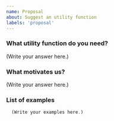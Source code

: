 ```yaml
---
name: Proposal
about: Suggest an utility function
labels: 'proposal'
---
```


### What utility function do you need?

<!--
  Provide a succinct and clear explanation of your need.
-->

(Write your answer here.)

### What motivates us?

<!--
  Provide a description of when it's needed and how can it helps to make our life easier.
-->

(Write your answer here.)

### List of examples

<!--
  Let us know how this function should behave (please include edge-cases)
-->

```typescript
  (Write your examples here.)
```
